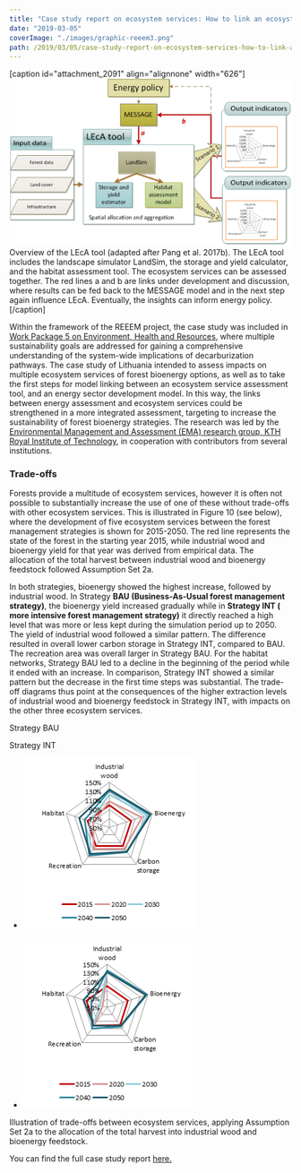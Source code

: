 ```yaml
---
title: "Case study report on ecosystem services: How to link an ecosystem service assessment tool and an energy sector development model?"
date: "2019-03-05"
coverImage: "./images/graphic-reeem3.png"
path: /2019/03/05/case-study-report-on-ecosystem-services-how-to-link-an-ecosystem-service-assessment-tool-and-an-energy-sector-development-model/
---
```


\[caption id="attachment\_2091" align="alignnone" width="626"\]![Overview of the LEcA tool](./images/graphic-reeem3.png) Overview of the LEcA tool (adapted after Pang et al. 2017b). The LEcA tool includes the landscape simulator LandSim, the storage and yield calculator, and the habitat assessment tool. The ecosystem services can be assessed together. The red lines a and b are links under development and discussion, where results can be fed back to the MESSAGE model and in the next step again influence LEcA. Eventually, the insights can inform energy policy.\[/caption\]

Within the framework of the REEEM project, the case study was included in [Work Package 5 on Environment, Health and Resources](https://www.reeem.org/index.php/work-packages/), where multiple sustainability goals are addressed for gaining a comprehensive understanding of the system-wide implications of decarburization pathways. The case study of Lithuania intended to assess impacts on multiple ecosystem services of forest bioenergy options, as well as to take the first steps for model linking between an ecosystem service assessment tool, and an energy sector development model. In this way, the links between energy assessment and ecosystem services could be strengthened in a more integrated assessment, targeting to increase the sustainability of forest bioenergy strategies. The research was led by the [Environmental Management and Assessment (EMA) research group, KTH Royal Institute of Technology](https://www.kth.se/start/2.54128/tidigare-avdelningar/lwr/grupper/forskningsomraden/ema/research/forskning-research-1.53068?l=sv_SE_ER), in cooperation with contributors from several institutions.

### Trade-offs

Forests provide a multitude of ecosystem services, however it is often not possible to substantially increase the use of one of these without trade-offs with other ecosystem services. This is illustrated in Figure 10 (see below), where the development of five ecosystem services between the forest management strategies is shown for 2015-2050. The red line represents the state of the forest in the starting year 2015, while industrial wood and bioenergy yield for that year was derived from empirical data. The allocation of the total harvest between industrial wood and bioenergy feedstock followed Assumption Set 2a.

In both strategies, bioenergy showed the highest increase, followed by industrial wood. In Strategy **BAU (Business-As-Usual forest management strategy)**, the bioenergy yield increased gradually while in **Strategy INT ( more intensive forest management strategy)** it directly reached a high level that was more or less kept during the simulation period up to 2050. The yield of industrial wood followed a similar pattern. The difference resulted in overall lower carbon storage in Strategy INT, compared to BAU. The recreation area was overall larger in Strategy BAU. For the habitat networks, Strategy BAU led to a decline in the beginning of the period while it ended with an increase. In comparison, Strategy INT showed a similar pattern but the decrease in the first time steps was substantial. The trade-off diagrams thus point at the consequences of the higher extraction levels of industrial wood and bioenergy feedstock in Strategy INT, with impacts on the other three ecosystem services.

Strategy BAU

Strategy INT

- ![Illustration of trade-offs 1](./images/graphic-reeem1.png)
    
- ![Illustration of trade-offs 2](./images/graphic-reeem2-1.png)
    

Illustration of trade-offs between ecosystem services, applying Assumption Set 2a to the allocation of the total harvest into industrial wood and bioenergy feedstock.

You can find the full case study report [here.](https://www.reeem.org/wp-content/uploads/2018/12/5.4-Ecosystem-Services-case-study-report.pdf)
